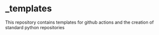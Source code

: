 # _templates
This repository contains templates for github actions and the creation of standard python repositories
